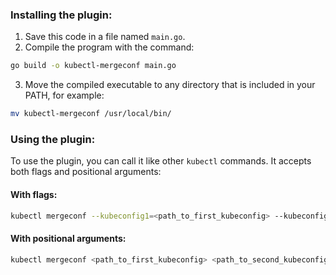 ### Installing the plugin:

1. Save this code in a file named `main.go`.
2. Compile the program with the command:

```sh
go build -o kubectl-mergeconf main.go
```

3. Move the compiled executable to any directory that is included in your PATH, for example:

```sh
mv kubectl-mergeconf /usr/local/bin/
```

### Using the plugin:

To use the plugin, you can call it like other `kubectl` commands. It accepts both flags and positional arguments:

#### With flags:
```sh
kubectl mergeconf --kubeconfig1=<path_to_first_kubeconfig> --kubeconfig2=<path_to_second_kubeconfig> --output=<path_to_merged_kubeconfig>
```

#### With positional arguments:
```sh
kubectl mergeconf <path_to_first_kubeconfig> <path_to_second_kubeconfig> <path_to_merged_kubeconfig>
```
